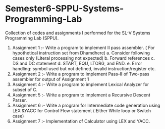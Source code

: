 # Semester6-SPPU-Systems-Programming-Lab
Collection of codes and assignments I performed for the SL-V Systems Programming Lab (SPPU).
1) Assignment 1 :- Write a program to implement II pass assembler. ( For hypothetical instruction set from Dhamdhere)
a. Consider following cases only (Literal processing not expected)
b. Forward references
c. DS and DC statement
d. START, EQU, LTORG, and END.
e. Error handling: symbol used but not defined, invalid instruction/register etc.
2) Assignment 2 :- Write a program to implement Pass-II of Two-pass assembler for output of Assignment 1
3) Assignment 4 :- Write a program to implement Lexical Analyzer for subset of C.
4) Assignment 5 :- Write a program to implement a Recursive Descent Parser.
5) Assignment 6 :- Write a program for Intermediate code generation using LEX &YACC for Control Flow statement ( Either While loop or Switch case)
6) Assignment 7 :- Implementation of Calculator using LEX and YACC.
